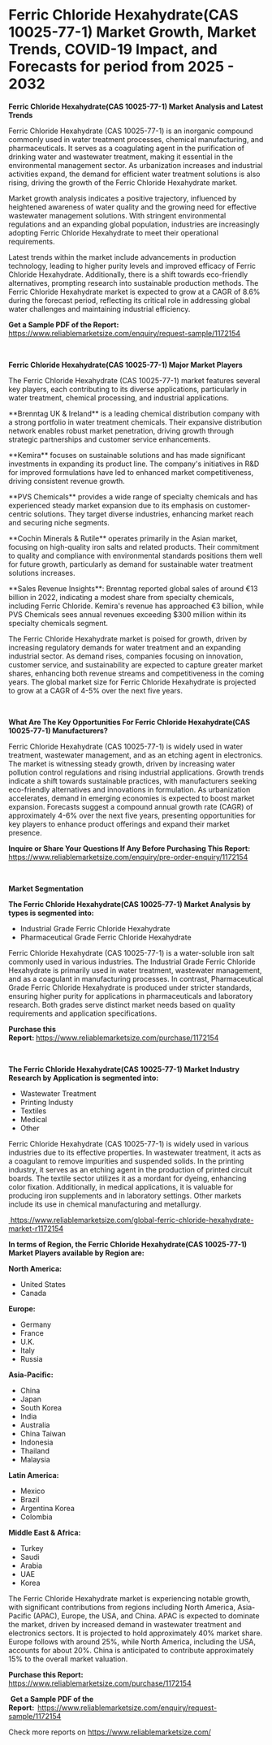 <p><h1>Ferric Chloride Hexahydrate(CAS 10025-77-1) Market Growth, Market Trends, COVID-19 Impact, and Forecasts for period from 2025 - 2032</h1></p><p><strong>Ferric Chloride Hexahydrate(CAS 10025-77-1) Market Analysis and Latest Trends</strong></p>
<p><p>Ferric Chloride Hexahydrate (CAS 10025-77-1) is an inorganic compound commonly used in water treatment processes, chemical manufacturing, and pharmaceuticals. It serves as a coagulating agent in the purification of drinking water and wastewater treatment, making it essential in the environmental management sector. As urbanization increases and industrial activities expand, the demand for efficient water treatment solutions is also rising, driving the growth of the Ferric Chloride Hexahydrate market.</p><p>Market growth analysis indicates a positive trajectory, influenced by heightened awareness of water quality and the growing need for effective wastewater management solutions. With stringent environmental regulations and an expanding global population, industries are increasingly adopting Ferric Chloride Hexahydrate to meet their operational requirements.</p><p>Latest trends within the market include advancements in production technology, leading to higher purity levels and improved efficacy of Ferric Chloride Hexahydrate. Additionally, there is a shift towards eco-friendly alternatives, prompting research into sustainable production methods. The Ferric Chloride Hexahydrate market is expected to grow at a CAGR of 8.6% during the forecast period, reflecting its critical role in addressing global water challenges and maintaining industrial efficiency.</p></p>
<p><strong>Get a Sample PDF of the Report:&nbsp;</strong> <a href="https://www.reliablemarketsize.com/enquiry/request-sample/1172154?utm_campaign=3536&utm_medium=2&utm_source=Github&utm_content=ia&utm_term=03042025&utm_id=ferric-chloride-hexahydratecas-10025-77-1">https://www.reliablemarketsize.com/enquiry/request-sample/1172154</a></p>
<p>&nbsp;</p>
<p><strong>Ferric Chloride Hexahydrate(CAS 10025-77-1) Major Market Players</strong></p>
<p><p>The Ferric Chloride Hexahydrate (CAS 10025-77-1) market features several key players, each contributing to its diverse applications, particularly in water treatment, chemical processing, and industrial applications.</p><p>**Brenntag UK & Ireland** is a leading chemical distribution company with a strong portfolio in water treatment chemicals. Their expansive distribution network enables robust market penetration, driving growth through strategic partnerships and customer service enhancements. </p><p>**Kemira** focuses on sustainable solutions and has made significant investments in expanding its product line. The company's initiatives in R&D for improved formulations have led to enhanced market competitiveness, driving consistent revenue growth.</p><p>**PVS Chemicals** provides a wide range of specialty chemicals and has experienced steady market expansion due to its emphasis on customer-centric solutions. They target diverse industries, enhancing market reach and securing niche segments.</p><p>**Cochin Minerals & Rutile** operates primarily in the Asian market, focusing on high-quality iron salts and related products. Their commitment to quality and compliance with environmental standards positions them well for future growth, particularly as demand for sustainable water treatment solutions increases.</p><p>**Sales Revenue Insights**: Brenntag reported global sales of around €13 billion in 2022, indicating a modest share from specialty chemicals, including Ferric Chloride. Kemira's revenue has approached €3 billion, while PVS Chemicals sees annual revenues exceeding $300 million within its specialty chemicals segment.</p><p>The Ferric Chloride Hexahydrate market is poised for growth, driven by increasing regulatory demands for water treatment and an expanding industrial sector. As demand rises, companies focusing on innovation, customer service, and sustainability are expected to capture greater market shares, enhancing both revenue streams and competitiveness in the coming years. The global market size for Ferric Chloride Hexahydrate is projected to grow at a CAGR of 4-5% over the next five years.</p></p>
<p>&nbsp;</p>
<p><strong>What Are The Key Opportunities For Ferric Chloride Hexahydrate(CAS 10025-77-1) Manufacturers?</strong></p>
<p><p>Ferric Chloride Hexahydrate (CAS 10025-77-1) is widely used in water treatment, wastewater management, and as an etching agent in electronics. The market is witnessing steady growth, driven by increasing water pollution control regulations and rising industrial applications. Growth trends indicate a shift towards sustainable practices, with manufacturers seeking eco-friendly alternatives and innovations in formulation. As urbanization accelerates, demand in emerging economies is expected to boost market expansion. Forecasts suggest a compound annual growth rate (CAGR) of approximately 4-6% over the next five years, presenting opportunities for key players to enhance product offerings and expand their market presence.</p></p>
<p><strong>Inquire or Share Your Questions If Any Before Purchasing This Report:</strong> <a href="https://www.reliablemarketsize.com/enquiry/pre-order-enquiry/1172154?utm_campaign=3536&utm_medium=2&utm_source=Github&utm_content=ia&utm_term=03042025&utm_id=ferric-chloride-hexahydratecas-10025-77-1">https://www.reliablemarketsize.com/enquiry/pre-order-enquiry/1172154</a></p>
<p>&nbsp;</p>
<p><strong>Market Segmentation</strong></p>
<p><strong>The Ferric Chloride Hexahydrate(CAS 10025-77-1) Market Analysis by types is segmented into:</strong></p>
<p><ul><li>Industrial Grade Ferric Chloride Hexahydrate</li><li>Pharmaceutical Grade Ferric Chloride Hexahydrate</li></ul></p>
<p><p>Ferric Chloride Hexahydrate (CAS 10025-77-1) is a water-soluble iron salt commonly used in various industries. The Industrial Grade Ferric Chloride Hexahydrate is primarily used in water treatment, wastewater management, and as a coagulant in manufacturing processes. In contrast, Pharmaceutical Grade Ferric Chloride Hexahydrate is produced under stricter standards, ensuring higher purity for applications in pharmaceuticals and laboratory research. Both grades serve distinct market needs based on quality requirements and application specifications.</p></p>
<p><strong>Purchase this Report:&nbsp;</strong><a href="https://www.reliablemarketsize.com/purchase/1172154?utm_campaign=3536&utm_medium=2&utm_source=Github&utm_content=ia&utm_term=03042025&utm_id=ferric-chloride-hexahydratecas-10025-77-1">https://www.reliablemarketsize.com/purchase/1172154</a></p>
<p>&nbsp;</p>
<p><strong>The Ferric Chloride Hexahydrate(CAS 10025-77-1) Market Industry Research by Application is segmented into:</strong></p>
<p><ul><li>Wastewater Treatment</li><li>Printing Industy</li><li>Textiles</li><li>Medical</li><li>Other</li></ul></p>
<p><p>Ferric Chloride Hexahydrate (CAS 10025-77-1) is widely used in various industries due to its effective properties. In wastewater treatment, it acts as a coagulant to remove impurities and suspended solids. In the printing industry, it serves as an etching agent in the production of printed circuit boards. The textile sector utilizes it as a mordant for dyeing, enhancing color fixation. Additionally, in medical applications, it is valuable for producing iron supplements and in laboratory settings. Other markets include its use in chemical manufacturing and metallurgy.</p></p>
<p><a href="https://www.reliablemarketsize.com/global-ferric-chloride-hexahydrate-market-r1172154?utm_campaign=3536&utm_medium=2&utm_source=Github&utm_content=ia&utm_term=03042025&utm_id=ferric-chloride-hexahydratecas-10025-77-1">&nbsp;https://www.reliablemarketsize.com/global-ferric-chloride-hexahydrate-market-r1172154</a></p>
<p><strong>In terms of Region, the Ferric Chloride Hexahydrate(CAS 10025-77-1) Market Players available by Region are:</strong></p>
<p>
    <p> <strong> North America: </strong>
        <ul>
            <li>United States</li>
            <li>Canada</li>
        </ul>
        </p> 
    <p> <strong> Europe: </strong>
        <ul>
            <li>Germany</li>
            <li>France</li>
            <li>U.K.</li>
            <li>Italy</li>
            <li>Russia</li>
        </ul>
        </p> 
    <p> <strong> Asia-Pacific: </strong>
        <ul>
            <li>China</li>
            <li>Japan</li>
            <li>South Korea</li>
            <li>India</li>
            <li>Australia</li>
            <li>China Taiwan</li>
            <li>Indonesia</li>
            <li>Thailand</li>
            <li>Malaysia</li>
        </ul>
        </p> 
    <p> <strong> Latin America: </strong>
        <ul>
            <li>Mexico</li>
            <li>Brazil</li>
            <li>Argentina Korea</li>
            <li>Colombia</li>
        </ul>
        </p> 
    <p> <strong> Middle East & Africa: </strong>
        <ul>
            <li>Turkey</li>
            <li>Saudi</li>
            <li>Arabia</li>
            <li>UAE</li>
            <li>Korea</li>
        </ul>
    </p>
    </p>
<p><p>The Ferric Chloride Hexahydrate market is experiencing notable growth, with significant contributions from regions including North America, Asia-Pacific (APAC), Europe, the USA, and China. APAC is expected to dominate the market, driven by increased demand in wastewater treatment and electronics sectors. It is projected to hold approximately 40% market share. Europe follows with around 25%, while North America, including the USA, accounts for about 20%. China is anticipated to contribute approximately 15% to the overall market valuation.</p></p>
<p><strong>Purchase this Report: </strong><a href="https://www.reliablemarketsize.com/purchase/1172154?utm_campaign=3536&utm_medium=2&utm_source=Github&utm_content=ia&utm_term=03042025&utm_id=ferric-chloride-hexahydratecas-10025-77-1">https://www.reliablemarketsize.com/purchase/1172154</a></p>
<p>&nbsp;<strong>Get a Sample PDF of the Report:&nbsp;&nbsp;</strong><a href="https://www.reliablemarketsize.com/enquiry/request-sample/1172154?utm_campaign=3536&utm_medium=2&utm_source=Github&utm_content=ia&utm_term=03042025&utm_id=ferric-chloride-hexahydratecas-10025-77-1">https://www.reliablemarketsize.com/enquiry/request-sample/1172154</a></p>
<p><strong></strong></p>
<p>Check more reports on <a href="https://www.reliablemarketsize.com/?utm_campaign=3536&utm_medium=2&utm_source=Github&utm_content=ia&utm_term=03042025&utm_id=ferric-chloride-hexahydratecas-10025-77-1">https://www.reliablemarketsize.com/</a></p>